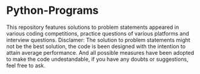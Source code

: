 # Python-Programs
This repository features solutions to problem statements appeared in various coding competitions, practice questions of various platforms and interview questions. 
Disclamer: The solution to problem statements might not be the best solution, the code is been designed with the intention to attain average performance.
And all possible measures have been adopted to make the code undestandable, if you have any doubts or suggestions, feel free to ask.
